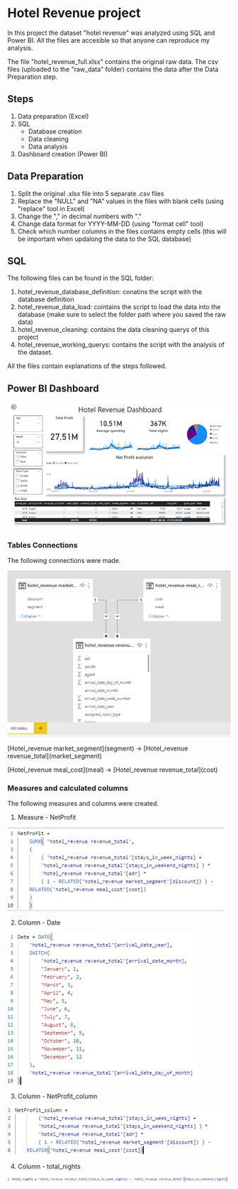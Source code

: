 # Hotel Revenue project

In this project the dataset "hotel revenue" was analyzed using SQL and Power BI. All the files are accesible so that anyone can reproduce my analysis.

The file "hotel_revenue_full.xlsx" contains the original raw data. The csv files (uploaded to the "raw_data" folder) contains the data after the Data Preparation step.

## Steps

1. Data preparation (Excel)
2. SQL
   - Database creation
   - Data cleaning
   - Data analysis
4. Dashboard creation (Power BI)

## Data Preparation

1. Split the original .xlsx file into 5 separate .csv files
2. Replace the "NULL" and "NA" values in the files with blank cells (using "replace" tool in Excel)
3. Change the "," in decimal numbers with "."
4. Change data format for YYYY-MM-DD (using "format cell" tool)
5. Check which number columns in the files contains empty cells (this will be important when updalong the data to the SQL database)

## SQL

The following files can be found in the SQL folder:
1. hotel_revenue_database_definition: conatins the script with the database definition
2. hotel_revenue_data_load: cointains the script to load the data into the database (make sure to select the folder path where you saved the raw data)
3. hotel_revenue_cleaning: contains the data cleaning querys of this project
4. hotel_revenue_working_querys: contains the script with the analysis of the dataset.

All the files contain explanations of the steps followed. 

## Power BI Dashboard

![alt text](power_bi_dashboard/dashboard.png)

### Tables Connections

The following connections were made.

![alt text](power_bi_dashboard/tables_connections.png)

\[Hotel_revenue market_segment](segment) -> \[Hotel_revenue revenue_total](market_segment)

\[Hotel_revenue meal_cost](meal) -> \[Hotel_revenue revenue_total](cost)

### Measures and calculated columns

The following measures and columns were created.

1. Measure - NetProfit

![alt text](power_bi_dashboard/measure_net_profit.png)

2. Column - Date

![alt text](power_bi_dashboard/column_date.png)

3. Column - NetProfit_column

![alt text](power_bi_dashboard/column_net_profit.png)

4. Column - total_nights

![alt text](power_bi_dashboard/column_total_nights.png)
